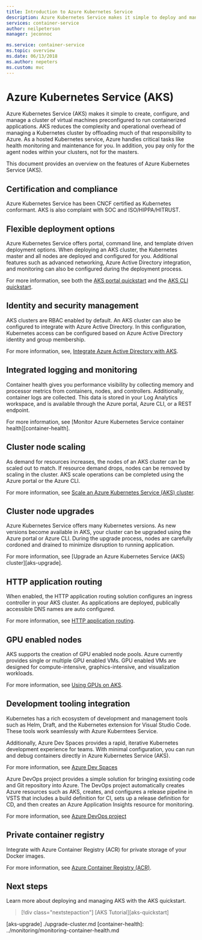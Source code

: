 ```yaml
---
title: Introduction to Azure Kubernetes Service
description: Azure Kubernetes Service makes it simple to deploy and manage container-based applications on Azure.
services: container-service
author: neilpeterson
manager: jeconnoc

ms.service: container-service
ms.topic: overview
ms.date: 06/13/2018
ms.author: nepeters
ms.custom: mvc
---
```


# Azure Kubernetes Service (AKS)

Azure Kubernetes Service (AKS) makes it simple to create, configure, and manage a cluster of virtual machines preconfigured to run containerized applications. AKS reduces the complexity and operational overhead of managing a Kubernetes cluster by offloading much of that responsibility to Azure. As a hosted Kubernetes service, Azure handles critical tasks like health monitoring and maintenance for you. In addition, you pay only for the agent nodes within your clusters, not for the masters.

This document provides an overview on the features of Azure Kubernetes Service (AKS).

## Certification and compliance

Azure Kubernetes Service has been CNCF certified as Kubernetes conformant. AKS is also complaint with SOC and ISO/HIPPA/HITRUST.

## Flexible deployment options

Azure Kubernetes Service offers portal, command line, and template driven deployment options. When deploying an AKS cluster, the Kubernetes master and all nodes are deployed and configured for you. Additional features such as advanced networking, Azure Active Directory integration, and monitoring can also be configured during the deployment process.

For more information, see both the [AKS portal quickstart][aks-portal] and the [AKS CLI quickstart][aks-cli].

## Identity and security management

AKS clusters are RBAC enabled by default. An AKS cluster can also be configured to integrate with Azure Active Directory. In this configuration, Kubernetes access can be configured based on Azure Active Directory identity and group membership.

For more information, see, [Integrate Azure Active Directory with AKS][aks-aad].

## Integrated logging and monitoring

Container health gives you performance visibility by collecting memory and processor metrics from containers, nodes, and controllers. Additionally, container logs are collected. This data is stored in your Log Analytics workspace, and is available through the Azure portal, Azure CLI, or a REST endpoint.

For more information, see [Monitor Azure Kubernetes Service container health][container-health].

## Cluster node scaling

As demand for resources increases, the nodes of an AKS cluster can be scaled out to match. If resource demand drops, nodes can be removed by scaling in the cluster. AKS scale operations can be completed using the Azure portal or the Azure CLI.

For more information, see [Scale an Azure Kubernetes Service (AKS) cluster][aks-scale].

## Cluster node upgrades

Azure Kubernetes Service offers many Kubernetes versions. As new versions become available in AKS, your cluster can be upgraded using the Azure portal or Azure CLI. During the upgrade process, nodes are carefully cordoned and drained to minimize disruption to running application.

For more information, see [Upgrade an Azure Kubernetes Service (AKS) cluster][aks-upgrade].

## HTTP application routing

When enabled, the HTTP application routing solution configures an ingress controller in your AKS cluster. As applications are deployed, publically accessible DNS names are auto configured.

For more information, see [HTTP application routing][aks-http-routing].

## GPU enabled nodes

AKS supports the creation of GPU enabled node pools. Azure currently provides single or multiple GPU enabled VMs. GPU enabled VMs are designed for compute-intensive, graphics-intensive, and visualization workloads.

For more information, see [Using GPUs on AKS][aks-gpu].

## Development tooling integration

Kubernetes has a rich ecosystem of development and management tools such as Helm, Draft, and the Kubernetes extension for Visual Studio Code. These tools work seamlessly with Azure Kuberntees Service.

Additionally, Azure Dev Spaces provides a rapid, iterative Kubernetes development experience for teams. With minimal configuration, you can run and debug containers directly in Azure Kubernetes Service (AKS).

For more information, see [Azure Dev Spaces][azure-dev-spaces]

Azure DevOps project provides a simple solution for bringing exsisting code and Git repository into Azure. The DevOps project automatically creates Azure resources such as AKS, creates, and configures a release pipeline in VSTS that includes a build definition for CI, sets up a release definition for CD, and then creates an Azure Application Insights resource for monitoring.

For more information, see [Azure DevOps project][azure-devops]

## Private container registry

Integrate with Azure Container Registry (ACR) for private storage of your Docker images.

For more information, see [Azure Container Registry (ACR)][acr-docs].

## Next steps

Learn more about deploying and managing AKS with the AKS quickstart.

> [!div class="nextstepaction"]
> [AKS Tutorial][aks-quickstart]

<!-- LINKS - external -->
[acs-engine]: https://github.com/Azure/acs-engine
[draft]: https://github.com/Azure/draft
[helm]: https://helm.sh/
[kubectl-overview]: https://kubernetes.io/docs/user-guide/kubectl-overview/

<!-- LINKS - internal -->
[azure-dev-spaces]: https://docs.microsoft.com/en-us/azure/dev-spaces/azure-dev-spaces
[azure-devops]: https://docs.microsoft.com/en-us/vsts/pipelines/actions/azure-devops-project-aks?view=vsts
[acr-docs]: ../container-registry
[aks-aad]: ./aad-integration.md
[aks-cli]: ./kubernetes-walkthrough.md
[aks-gpu]: ./gpu-cluster.md
[aks-http-routing]: ./http-application-routing.md
[aks-portal]: ./kubernetes-walkthrough-portal.md
[aks-scale]: ./scale-cluster.md
[aks-upgrade] ./upgrade-cluster.md
[container-health]: ../monitoring/monitoring-container-health.md

